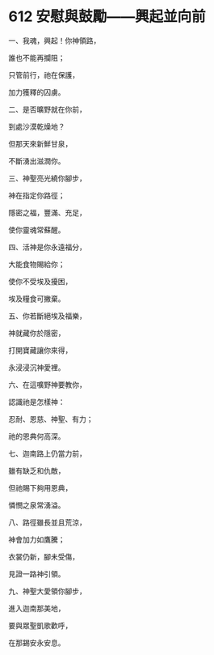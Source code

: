 # 612 安慰與鼓勵——興起並向前

一、我魂，興起！你神領路，

誰也不能再攔阻；

只管前行，祂在保護，

加力獲釋的囚虜。

二、是否曠野就在你前，

到處沙漠乾燥地？

但那天來新鮮甘泉，

不斷湧出滋潤你。

三、神聖亮光繞你腳步，

神在指定你路徑；

隱密之福，豐滿、充足，

使你靈魂常蘇醒。

四、活神是你永遠福分，

大能食物賜給你；

使你不受埃及擾困，

埃及糧食可撇棄。

五、你若斷絕埃及福樂，

神就藏你於隱密，

打開寶藏讓你來得，

永浸浸沉神愛裡。

六、在這嚝野神要教你，

認識祂是怎樣神：

忍耐、恩慈、神聖、有力；

祂的恩典何高深。

七、迦南路上仍當力前，

雖有缺乏和仇敵，

但祂賜下夠用恩典，

憐憫之泉常湧溢。

八、路徑雖長並且荒涼，

神會加力如鷹騰；

衣裳仍新，腳未受傷，

見證一路神引領。

九、神聖大愛領你腳步，

進入迦南那美地，

要與眾聖凱歌歡呼，

在那錫安永安息。

